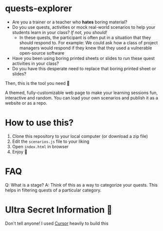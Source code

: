 # quests-explorer

-  Are you a trainer or a teacher who **hates** boring material?  
-  Do you use quests, activities or mock real-world scenarios to help your students learn in your class? _If not, you should!_
    - In these quests, the participant is often put in a situation that they should respond to.  For example: We could ask how a class of project managers would respond if they knew that they used a vulnerable open-source software
- Have you been using boring printed sheets or slides to run these quest activities in your class?
- Do you have this desperate need to replace that boring printed sheet or slides?

Then, this is the tool you need 🎯

A themed, fully-customizable web page to make your learning sessions fun, interactive and random.  You can load your own scenarios and publish it as a website or as a repo.


# How to use this?
1. Clone this repository to your local computer (or download a zip file)
2. Edit the `scenarios.js` file to your liking
3. Open `index.html` in browser
4. Enjoy 🚀

# FAQ
Q: What is a stage?
A: Think of this as a way to categorize your quests.  This helps in filtering quests of a particular category.

# Ultra Secret Information 🤫
Don't tell anyone! I used [Cursor](https://www.trycursor.com/) heavily to build this